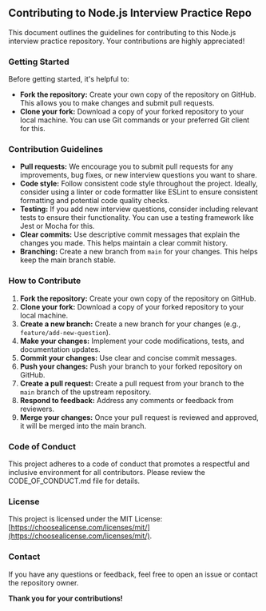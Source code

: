 ## Contributing to Node.js Interview Practice Repo

This document outlines the guidelines for contributing to this Node.js interview practice repository. Your contributions are highly appreciated!

### Getting Started

Before getting started, it's helpful to:

* **Fork the repository:** Create your own copy of the repository on GitHub. This allows you to make changes and submit pull requests.
* **Clone your fork:** Download a copy of your forked repository to your local machine. You can use Git commands or your preferred Git client for this.

### Contribution Guidelines

* **Pull requests:** We encourage you to submit pull requests for any improvements, bug fixes, or new interview questions you want to share.
* **Code style:** Follow consistent code style throughout the project. Ideally, consider using a linter or code formatter like ESLint to ensure consistent formatting and potential code quality checks.
* **Testing:** If you add new interview questions, consider including relevant tests to ensure their functionality. You can use a testing framework like Jest or Mocha for this.
* **Clear commits:** Use descriptive commit messages that explain the changes you made. This helps maintain a clear commit history.
* **Branching:** Create a new branch from `main` for your changes. This helps keep the main branch stable.

### How to Contribute

1. **Fork the repository:** Create your own copy of the repository on GitHub.
2. **Clone your fork:** Download a copy of your forked repository to your local machine.
3. **Create a new branch:** Create a new branch for your changes (e.g., `feature/add-new-question`).
4. **Make your changes:** Implement your code modifications, tests, and documentation updates.
5. **Commit your changes:** Use clear and concise commit messages.
6. **Push your changes:** Push your branch to your forked repository on GitHub.
7. **Create a pull request:** Create a pull request from your branch to the `main` branch of the upstream repository.
8. **Respond to feedback:** Address any comments or feedback from reviewers.
9. **Merge your changes:** Once your pull request is reviewed and approved, it will be merged into the main branch.

### Code of Conduct

This project adheres to a code of conduct that promotes a respectful and inclusive environment for all contributors. Please review the CODE_OF_CONDUCT.md file for details.

### License

This project is licensed under the MIT License: [https://choosealicense.com/licenses/mit/](https://choosealicense.com/licenses/mit/).

### Contact

If you have any questions or feedback, feel free to open an issue or contact the repository owner.

**Thank you for your contributions!**
